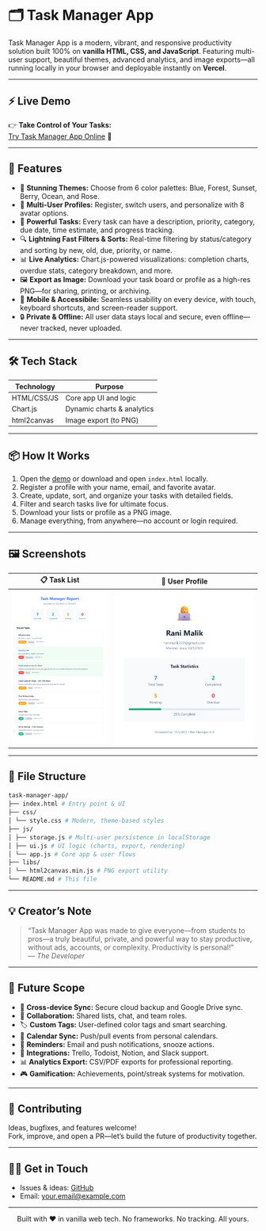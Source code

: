 # 🗂️ Task Manager App

Task Manager App is a modern, vibrant, and responsive productivity solution built 100% on **vanilla HTML, CSS, and JavaScript**. Featuring multi-user support, beautiful themes, advanced analytics, and image exports—all running locally in your browser and deployable instantly on **Vercel**.

---

## ⚡ Live Demo

👉 **Take Control of Your Tasks:**  
[Try Task Manager App Online](https://task-manager-app-iota-wheat.vercel.app/) 🚀

---

## 🚀 Features

- 🎨 **Stunning Themes:** Choose from 6 color palettes: Blue, Forest, Sunset, Berry, Ocean, and Rose.
- 👤 **Multi-User Profiles:** Register, switch users, and personalize with 8 avatar options.
- 📝 **Powerful Tasks:** Every task can have a description, priority, category, due date, time estimate, and progress tracking.
- 🔍 **Lightning Fast Filters & Sorts:** Real-time filtering by status/category and sorting by new, old, due, priority, or name.
- 📊 **Live Analytics:** Chart.js-powered visualizations: completion charts, overdue stats, category breakdown, and more.
- 🖼️ **Export as Image:** Download your task board or profile as a high-res PNG—for sharing, printing, or archiving.
- 📱 **Mobile & Accessibile:** Seamless usability on every device, with touch, keyboard shortcuts, and screen-reader support.
- 🔒 **Private & Offline:** All user data stays local and secure, even offline—never tracked, never uploaded.

---

## 🛠️ Tech Stack

| Technology     | Purpose                           |
| -------------- | --------------------------------- |
| HTML/CSS/JS    | Core app UI and logic             |
| Chart.js       | Dynamic charts & analytics        |
| html2canvas    | Image export (to PNG)             |

---

## 📦 How It Works

1. Open the [demo](https://task-manager-app-iota-wheat.vercel.app/) or download and open `index.html` locally.
2. Register a profile with your name, email, and favorite avatar.
3. Create, update, sort, and organize your tasks with detailed fields.
4. Filter and search tasks live for ultimate focus.
5. Download your lists or profile as a PNG image.
6. Manage everything, from anywhere—no account or login required.

---
## 🖼️ Screenshots

| 📋 Task List | 👤 User Profile |
|:-----------:|:---------------:|
| ![Task List](https://github.com/Nidhirk2113/Task-Manager-App/blob/main/tasks-Rani%20Malik-2025-10-01.png) | ![Profile](https://github.com/Nidhirk2113/Task-Manager-App/blob/main/profile-Rani%20Malik-2025-10-01.png) |

---

## 📁 File Structure

```bash
task-manager-app/
├── index.html # Entry point & UI
├── css/
│ └── style.css # Modern, theme-based styles
├── js/
│ ├── storage.js # Multi-user persistence in localStorage
│ ├── ui.js # UI logic (charts, export, rendering)
│ └── app.js # Core app & user flows
├── libs/
│ └── html2canvas.min.js # PNG export utility
└── README.md # This file
```

---

## 💡 Creator’s Note

> “Task Manager App was made to give everyone—from students to pros—a truly beautiful, private, and powerful way to stay productive, without ads, accounts, or complexity. Productivity is personal!”  
> — *The Developer*

---

## 🔭 Future Scope

- 🔄 **Cross-device Sync:** Secure cloud backup and Google Drive sync.
- 🤝 **Collaboration:** Shared lists, chat, and team roles.
- 🏷️ **Custom Tags:** User-defined color tags and smart searching.
- 📅 **Calendar Sync:** Push/pull events from personal calendars.
- 🔔 **Reminders:** Email and push notifications, snooze actions.
- 🧩 **Integrations:** Trello, Todoist, Notion, and Slack support.
- 📊 **Analytics Export:** CSV/PDF exports for professional reporting.
- 🎮 **Gamification:** Achievements, point/streak systems for motivation.

---

## 🤝 Contributing

Ideas, bugfixes, and features welcome!  
Fork, improve, and open a PR—let’s build the future of productivity together.

---

## 🙋‍♂️ Get in Touch

- Issues & ideas: [GitHub](https://github.com/yourusername/task-manager-app)
- Email: [your.email@example.com](nidhirk2113@gmail.com)

---

<div align="center">
Built with ❤️ in vanilla web tech. No frameworks. No tracking. All yours.
</div>
